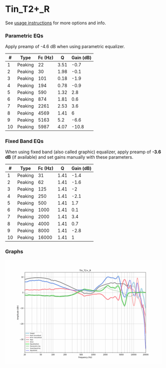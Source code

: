 # Tin_T2+_R
See [usage instructions](https://github.com/jaakkopasanen/AutoEq#usage) for more options and info.

### Parametric EQs
Apply preamp of -4.6 dB when using parametric equalizer.

|   # | Type    |   Fc (Hz) |    Q |   Gain (dB) |
|-----|---------|-----------|------|-------------|
|   1 | Peaking |        22 | 3.51 |        -0.7 |
|   2 | Peaking |        30 | 1.98 |        -0.1 |
|   3 | Peaking |       101 | 0.18 |        -1.9 |
|   4 | Peaking |       194 | 0.78 |        -0.9 |
|   5 | Peaking |       590 | 1.32 |         2.8 |
|   6 | Peaking |       874 | 1.81 |         0.6 |
|   7 | Peaking |      2261 | 2.53 |         3.6 |
|   8 | Peaking |      4569 | 1.41 |         6   |
|   9 | Peaking |      5163 | 5.2  |        -6.6 |
|  10 | Peaking |      5987 | 4.07 |       -10.8 |

### Fixed Band EQs
When using fixed band (also called graphic) equalizer, apply preamp of **-3.6 dB** (if available) and set gains manually with these parameters.

|   # | Type    |   Fc (Hz) |    Q |   Gain (dB) |
|-----|---------|-----------|------|-------------|
|   1 | Peaking |        31 | 1.41 |        -1.4 |
|   2 | Peaking |        62 | 1.41 |        -1.6 |
|   3 | Peaking |       125 | 1.41 |        -2   |
|   4 | Peaking |       250 | 1.41 |        -2.1 |
|   5 | Peaking |       500 | 1.41 |         1.7 |
|   6 | Peaking |      1000 | 1.41 |         0.1 |
|   7 | Peaking |      2000 | 1.41 |         3.4 |
|   8 | Peaking |      4000 | 1.41 |         0.7 |
|   9 | Peaking |      8000 | 1.41 |        -2.8 |
|  10 | Peaking |     16000 | 1.41 |         1   |

### Graphs
![](./Tin_T2+_R.png)
